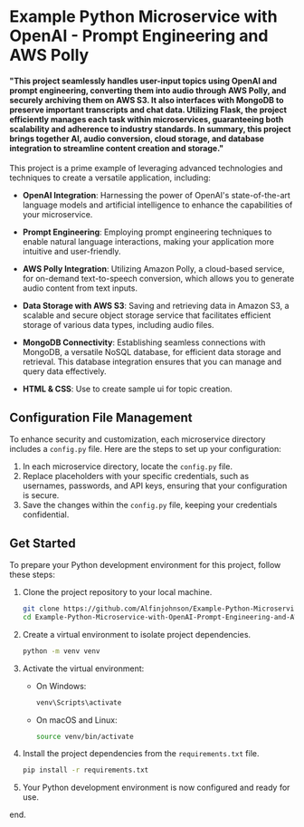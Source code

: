 # Example Python Microservice with OpenAI - Prompt Engineering and AWS Polly

#### "This project seamlessly handles user-input topics using OpenAI and prompt engineering, converting them into audio through AWS Polly, and securely archiving them on AWS S3. It also interfaces with MongoDB to preserve important transcripts and chat data. Utilizing Flask, the project efficiently manages each task within microservices, guaranteeing both scalability and adherence to industry standards. In summary, this project brings together AI, audio conversion, cloud storage, and database integration to streamline content creation and storage."
This project is a prime example of leveraging advanced technologies and techniques to create a versatile application, including:

- **OpenAI Integration**: Harnessing the power of OpenAI's state-of-the-art language models and artificial intelligence to enhance the capabilities of your microservice.

- **Prompt Engineering**: Employing prompt engineering techniques to enable natural language interactions, making your application more intuitive and user-friendly.

- **AWS Polly Integration**: Utilizing Amazon Polly, a cloud-based service, for on-demand text-to-speech conversion, which allows you to generate audio content from text inputs.

- **Data Storage with AWS S3**: Saving and retrieving data in Amazon S3, a scalable and secure object storage service that facilitates efficient storage of various data types, including audio files.

- **MongoDB Connectivity**: Establishing seamless connections with MongoDB, a versatile NoSQL database, for efficient data storage and retrieval. This database integration ensures that you can manage and query data effectively.

- **HTML & CSS**: Use to create sample ui for topic creation.

## Configuration File Management

To enhance security and customization, each microservice directory includes a `config.py` file. Here are the steps to set up your configuration:

1. In each microservice directory, locate the `config.py` file.
2. Replace placeholders with your specific credentials, such as usernames, passwords, and API keys, ensuring that your configuration is secure.
3. Save the changes within the `config.py` file, keeping your credentials confidential.

## Get Started

To prepare your Python development environment for this project, follow these steps:

1. Clone the project repository to your local machine.

   ```bash
   git clone https://github.com/Alfinjohnson/Example-Python-Microservice-with-OpenAI-Prompt-Engineering-and-AWS-Polly.git
   cd Example-Python-Microservice-with-OpenAI-Prompt-Engineering-and-AWS-Polly
   ```

2. Create a virtual environment to isolate project dependencies.

   ```bash
   python -m venv venv
   ```

3. Activate the virtual environment:

   - On Windows:

     ```bash
     venv\Scripts\activate
     ```

   - On macOS and Linux:

     ```bash
     source venv/bin/activate
     ```

4. Install the project dependencies from the `requirements.txt` file.

   ```bash
   pip install -r requirements.txt
   ```

5. Your Python development environment is now configured and ready for use.


end.